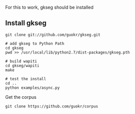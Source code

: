 For this to work, gkseg should be installed

## Install gkseg

```
git clone git://github.com/guokr/gkseg.git

# add gkseg to Python Path
cd gkseg
pwd >> /usr/local/lib/python2.7/dist-packages/gkseg.pth

# build wapiti
cd gkseg/wapiti
make

# test the install
cd ..
python examples/async.py

```

Get the corpus

``` git clone https://github.com/guokr/corpus ``` 




